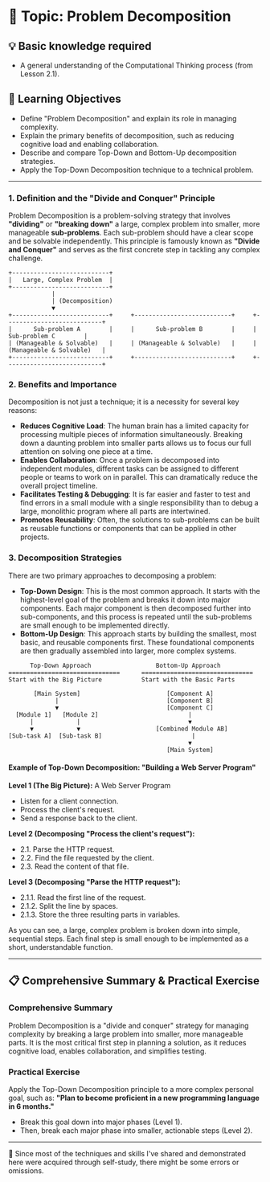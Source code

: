 # 📖 Topic: Problem Decomposition

## 💡 Basic knowledge required

- A general understanding of the Computational Thinking process (from Lesson 2.1).

## 🎯 Learning Objectives

- Define "Problem Decomposition" and explain its role in managing complexity.
- Explain the primary benefits of decomposition, such as reducing cognitive load and enabling collaboration.
- Describe and compare Top-Down and Bottom-Up decomposition strategies.
- Apply the Top-Down Decomposition technique to a technical problem.

---

### 1. Definition and the "Divide and Conquer" Principle

Problem Decomposition is a problem-solving strategy that involves **"dividing"** or **"breaking down"** a large, complex problem into smaller, more manageable **sub-problems**. Each sub-problem should have a clear scope and be solvable independently. This principle is famously known as **"Divide and Conquer"** and serves as the first concrete step in tackling any complex challenge.

```
+---------------------------+
|   Large, Complex Problem  |
+---------------------------+
            |
            | (Decomposition)
            ▼
+---------------------------+     +---------------------------+     +---------------------------+
|      Sub-problem A        |     |      Sub-problem B        |     |      Sub-problem C        |
| (Manageable & Solvable)   |     | (Manageable & Solvable)   |     | (Manageable & Solvable)   |
+---------------------------+     +---------------------------+     +---------------------------+
```

### 2. Benefits and Importance

Decomposition is not just a technique; it is a necessity for several key reasons:

- **Reduces Cognitive Load**: The human brain has a limited capacity for processing multiple pieces of information simultaneously. Breaking down a daunting problem into smaller parts allows us to focus our full attention on solving one piece at a time.
- **Enables Collaboration**: Once a problem is decomposed into independent modules, different tasks can be assigned to different people or teams to work on in parallel. This can dramatically reduce the overall project timeline.
- **Facilitates Testing & Debugging**: It is far easier and faster to test and find errors in a small module with a single responsibility than to debug a large, monolithic program where all parts are intertwined.
- **Promotes Reusability**: Often, the solutions to sub-problems can be built as reusable functions or components that can be applied in other projects.

### 3. Decomposition Strategies

There are two primary approaches to decomposing a problem:

- **Top-Down Design**: This is the most common approach. It starts with the highest-level goal of the problem and breaks it down into major components. Each major component is then decomposed further into sub-components, and this process is repeated until the sub-problems are small enough to be implemented directly.
- **Bottom-Up Design**: This approach starts by building the smallest, most basic, and reusable components first. These foundational components are then gradually assembled into larger, more complex systems.

```
      Top-Down Approach                  Bottom-Up Approach
===============================      ===============================
Start with the Big Picture           Start with the Basic Parts

       [Main System]                        [Component A]
             |                              [Component B]
             ▼                              [Component C]
  [Module 1]   [Module 2]                         |
      |            |                              ▼
      ▼            ▼                     [Combined Module AB]
[Sub-task A]  [Sub-task B]                         |
                                                  ▼
                                            [Main System]
```

#### Example of Top-Down Decomposition: "Building a Web Server Program"

**Level 1 (The Big Picture):** A Web Server Program
- Listen for a client connection.
- Process the client's request.
- Send a response back to the client.

**Level 2 (Decomposing "Process the client's request"):**
- 2.1. Parse the HTTP request.
- 2.2. Find the file requested by the client.
- 2.3. Read the content of that file.

**Level 3 (Decomposing "Parse the HTTP request"):**
- 2.1.1. Read the first line of the request.
- 2.1.2. Split the line by spaces.
- 2.1.3. Store the three resulting parts in variables.

As you can see, a large, complex problem is broken down into simple, sequential steps. Each final step is small enough to be implemented as a short, understandable function.

---

## 📋 Comprehensive Summary & Practical Exercise

### Comprehensive Summary

Problem Decomposition is a "divide and conquer" strategy for managing complexity by breaking a large problem into smaller, more manageable parts. It is the most critical first step in planning a solution, as it reduces cognitive load, enables collaboration, and simplifies testing.

### Practical Exercise

Apply the Top-Down Decomposition principle to a more complex personal goal, such as: **"Plan to become proficient in a new programming language in 6 months."**

- Break this goal down into major phases (Level 1).
- Then, break each major phase into smaller, actionable steps (Level 2).

---

📍 Since most of the techniques and skills I've shared and demonstrated here were acquired through self-study, there might be some errors or omissions.
